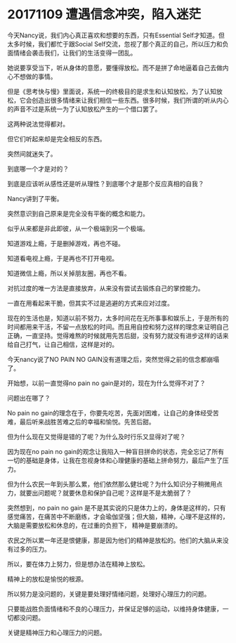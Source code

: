 # 20171109  遭遇信念冲突，陷入迷茫

今天Nancy说，我们内心真正喜欢和想要的东西，只有Essential Self才知道。但太多时候，我们都忙于跟Social Self交流，忽视了那个真正的自己，所以压力和负面情绪会袭击我们，让我们的生活变得一团乱。

她说要享受当下，听从身体的意愿，要懂得放松。而不是拼了命地逼着自己去做内心不想做的事情。

但是《思考快与慢》里面说，系统一的终极目的是求生和认知放松，为了认知放松，它会创造出很多情绪来让我们相信一些东西。很多时候，我们所谓的听从内心的声音不过是系统一为了认知放松产生的一个借口罢了。

这两种说法觉得都对。

但它们听起来却是完全相反的东西。

突然间就迷失了。

到底哪一个才是对的？

到底是应该听从感性还是听从理性？到底哪个才是那个反应真相的自我？

Nancy讲到了平衡。

突然意识到自己原来是完全没有平衡的概念和能力。

似乎从来都是非此即彼，从一个极端到另一个极端。

知道游戏上瘾，于是删掉游戏，再也不碰。

知道看电视上瘾，于是再也不打开电视。

知道微信上瘾，所以关掉朋友圈，再也不看。

对抗过度的唯一方法是直接放弃，从来没有尝试去锻炼自己的掌控能力。

一直在用看起来干脆，但其实不过是逃避的方式来应对过度。

现在的生活也是，知道以前不努力，太多时间花在无所事事和娱乐上，于是所有的时间都用来干活，不留一点放松的时间。而且用自控和努力这样的理念来证明自己正确，一直坚持。觉得难熬的时候就用先苦后甜，没有努力就没有进步这样的话来给自己打气，让自己相信，这样是对的。

今天nancy说了NO PAIN NO GAIN没有道理之后，突然觉得之前的信念都崩塌了。

开始想，以前一直觉得no pain no gain是对的，现在为什么觉得不对了？

问题出在哪了？

No pain no gain的理念在于，你要先吃苦，先面对困难，让自己的身体经受苦难，最后听来战胜苦难之后的幸福和愉悦。先苦后甜。

但为什么现在又觉得是错的了呢？为什么及时行乐又显得对了呢？

因为现在no pain no gain的观念让我陷入一种盲目拼命的状态，完全忘记了所有一切的基础是身体，让我在忽视身体和心理健康的基础上拼命努力，最后产生了压力。

但为什么农民一年到头那么累，他们依然那么健壮呢？为什么知识分子稍微用点力，就要出问题呢？就要休息和保护自己呢？这样是不是太脆弱了？

突然想到，no pain no gain 是不是其实说的只是体力上的，身体是这样的，只有感觉痛苦，在痛苦中不断磨练，才会瑜伽坚强；但大脑，精神，心理不是这样的，大脑是需要放松和休息的，在过重的负担下， 精神是要崩溃的。

农民之所以累一年还是恨健康，那是因为他们的精神是放松的。他们的大脑从来没有过多的压力。

所以，要在体力上努力，但是想办法在精神上放松。

精神上的放松是愉悦的根源。

所以努力是没问题的，关键是要处理好情绪问题，处理好心理压力的问题。

只要能战胜负面情绪和不良的心理压力，并保证足够的运动，以维持身体健康，一切都没问题。

关键是精神压力和心理压力的问题。